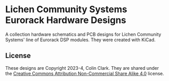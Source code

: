 # Lichen Community Systems Eurorack Hardware Designs
A collection hardware schematics and PCB designs for Lichen Community Systems' line of Eurorack DSP modules. They were created with KiCad.

## License
These designs are Copyright 2023-4, Colin Clark. They are shared under the [Creative Commons Attribution Non-Commercial Share Alike 4.0](https://creativecommons.org/licenses/by-nc-sa/4.0/) license.
